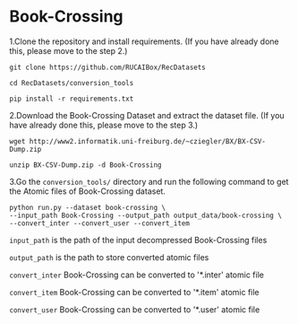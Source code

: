 # Book-Crossing

1.Clone the repository and install requirements. 
(If you have already done this, please move to the step 2.)

```
git clone https://github.com/RUCAIBox/RecDatasets

cd RecDatasets/conversion_tools

pip install -r requirements.txt
```

2.Download the Book-Crossing Dataset and extract the dataset file.
(If you have already done this, please move to the step 3.)

```
wget http://www2.informatik.uni-freiburg.de/~cziegler/BX/BX-CSV-Dump.zip

unzip BX-CSV-Dump.zip -d Book-Crossing
```

3.Go the ``conversion_tools/`` directory 
and run the following command to get the Atomic files of Book-Crossing dataset.

```
python run.py --dataset book-crossing \ 
--input_path Book-Crossing --output_path output_data/book-crossing \
--convert_inter --convert_user --convert_item
```

`input_path` is the path of the input decompressed Book-Crossing files

`output_path` is the path to store converted atomic files

 `convert_inter` Book-Crossing can be converted to '*.inter' atomic file

`convert_item` Book-Crossing can be converted to '*.item' atomic file

`convert_user` Book-Crossing can be converted to '*.user' atomic file

